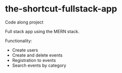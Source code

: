 # the-shortcut-fullstack-app
Code along project

Full stack app using the MERN stack.

Functionality:
- Create users
- Create and delete events
- Registration to events
- Search events by category

